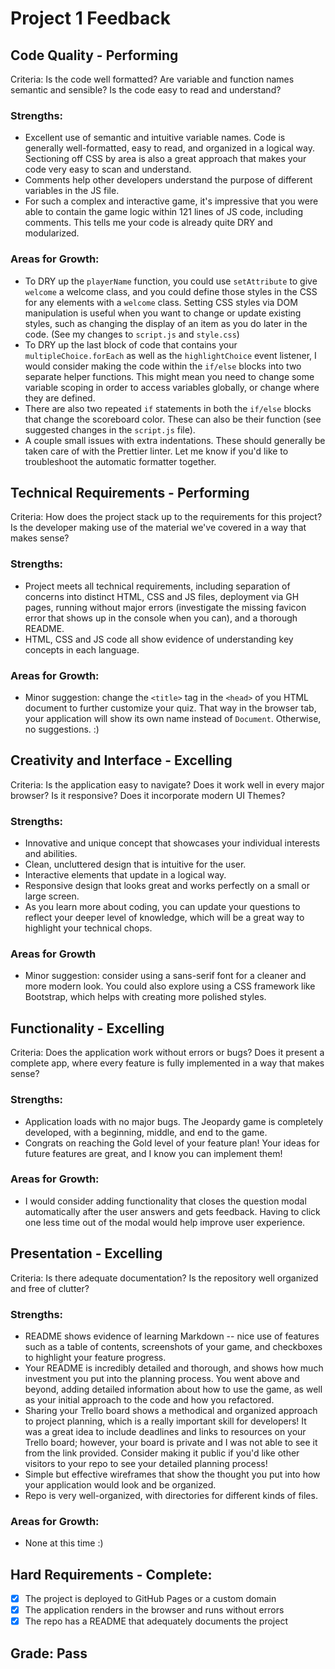 # Project 1 Feedback

## Code Quality - Performing

Criteria: Is the code well formatted? Are variable and function names semantic and sensible? Is the code easy to read and understand?

### Strengths:

-   Excellent use of semantic and intuitive variable names. Code is generally well-formatted, easy to read, and organized in a logical way. Sectioning off CSS by area is also a great approach that makes your code very easy to scan and understand.
-   Comments help other developers understand the purpose of different variables in the JS file.
-   For such a complex and interactive game, it's impressive that you were able to contain the game logic within 121 lines of JS code, including comments. This tells me your code is already quite DRY and modularized.

### Areas for Growth:

-   To DRY up the `playerName` function, you could use `setAttribute` to give `welcome` a welcome class, and you could define those styles in the CSS for any elements with a `welcome` class. Setting CSS styles via DOM manipulation is useful when you want to change or update existing styles, such as changing the display of an item as you do later in the code. (See my changes to `script.js` and `style.css`)
-   To DRY up the last block of code that contains your `multipleChoice.forEach` as well as the `highlightChoice` event listener, I would consider making the code within the `if/else` blocks into two separate helper functions. This might mean you need to change some variable scoping in order to access variables globally, or change where they are defined.
-   There are also two repeated `if` statements in both the `if/else` blocks that change the scoreboard color. These can also be their function (see suggested changes in the `script.js` file).
-   A couple small issues with extra indentations. These should generally be taken care of with the Prettier linter. Let me know if you'd like to troubleshoot the automatic formatter together.

## Technical Requirements - Performing

Criteria: How does the project stack up to the requirements for this project? Is the developer making use of the material we've covered in a way that makes sense?

### Strengths:

-   Project meets all technical requirements, including separation of concerns into distinct HTML, CSS and JS files, deployment via GH pages, running without major errors (investigate the missing favicon error that shows up in the console when you can), and a thorough README.
-   HTML, CSS and JS code all show evidence of understanding key concepts in each language.

### Areas for Growth:

-   Minor suggestion: change the `<title>` tag in the `<head>` of you HTML document to further customize your quiz. That way in the browser tab, your application will show its own name instead of `Document`. Otherwise, no suggestions. :)

## Creativity and Interface - Excelling

Criteria: Is the application easy to navigate? Does it work well in every major browser? Is it responsive? Does it incorporate modern UI Themes?

### Strengths:

-   Innovative and unique concept that showcases your individual interests and abilities.
-   Clean, uncluttered design that is intuitive for the user.
-   Interactive elements that update in a logical way.
-   Responsive design that looks great and works perfectly on a small or large screen.
-   As you learn more about coding, you can update your questions to reflect your deeper level of knowledge, which will be a great way to highlight your technical chops.

### Areas for Growth

-   Minor suggestion: consider using a sans-serif font for a cleaner and more modern look. You could also explore using a CSS framework like Bootstrap, which helps with creating more polished styles.

## Functionality - Excelling

Criteria: Does the application work without errors or bugs? Does it present a complete app, where every feature is fully implemented in a way that makes sense?

### Strengths:

-   Application loads with no major bugs. The Jeopardy game is completely developed, with a beginning, middle, and end to the game.
-   Congrats on reaching the Gold level of your feature plan! Your ideas for future features are great, and I know you can implement them!

### Areas for Growth:

-   I would consider adding functionality that closes the question modal automatically after the user answers and gets feedback. Having to click one less time out of the modal would help improve user experience.

## Presentation - Excelling

Criteria: Is there adequate documentation? Is the repository well organized and free of clutter?

### Strengths:

-   README shows evidence of learning Markdown -- nice use of features such as a table of contents, screenshots of your game, and checkboxes to highlight your feature progress.
-   Your README is incredibly detailed and thorough, and shows how much investment you put into the planning process. You went above and beyond, adding detailed information about how to use the game, as well as your initial approach to the code and how you refactored.
-   Sharing your Trello board shows a methodical and organized approach to project planning, which is a really important skill for developers! It was a great idea to include deadlines and links to resources on your Trello board; however, your board is private and I was not able to see it from the link provided. Consider making it public if you'd like other visitors to your repo to see your detailed planning process!
-   Simple but effective wireframes that show the thought you put into how your application would look and be organized.
-   Repo is very well-organized, with directories for different kinds of files.

### Areas for Growth:

-   None at this time :)

## Hard Requirements - Complete:

-   [x] The project is deployed to GitHub Pages or a custom domain
-   [x] The application renders in the browser and runs without errors
-   [x] The repo has a README that adequately documents the project

## Grade: Pass
